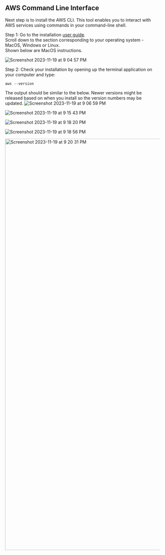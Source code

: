 ## AWS Command Line Interface

Next step is to install the AWS CLI. This tool enables you to interact with AWS services using commands in your command-line shell.

Step 1: Go to the installation [user guide](https://docs.aws.amazon.com/cli/latest/userguide/getting-started-install.html).   
   Scroll down to the section corresponding to your operating system - MacOS, Windows or Linux.    
   Shown below are MacOS instructions.

![Screenshot 2023-11-19 at 9 04 57 PM](https://github.com/AhilyaK/aws-docs/assets/26397706/c819e363-7331-44b0-b613-c3e37daa8817)

Step 2: Check your installation by opening up the terminal application on your computer and type: 
```
aws --version
```
The output should be similar to the below. Newer versions might be released based on when you install so the version numbers may be updated.
![Screenshot 2023-11-19 at 9 06 59 PM](https://github.com/AhilyaK/aws-docs/assets/26397706/28ee3e0c-f986-488a-a507-feeb9fa10884)


![Screenshot 2023-11-19 at 9 15 43 PM](https://github.com/AhilyaK/aws-docs/assets/26397706/5bf6b080-03ad-48cc-841b-474c03d8591a)



![Screenshot 2023-11-19 at 9 18 20 PM](https://github.com/AhilyaK/aws-docs/assets/26397706/b3ebf870-3ff9-4b27-9e8e-ab315d55bdaa)


![Screenshot 2023-11-19 at 9 18 56 PM](https://github.com/AhilyaK/aws-docs/assets/26397706/a1fed8f3-8649-46ae-8c2b-ba6306ace4dc)

<img width="1339" alt="Screenshot 2023-11-19 at 9 20 31 PM" src="https://github.com/AhilyaK/aws-docs/assets/26397706/9640b204-4a4d-4a47-b5bd-e5bc0af8e8f3">
